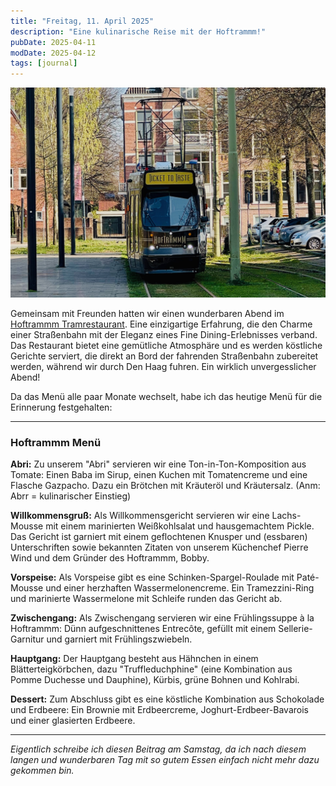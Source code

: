 ```yaml
---
title: "Freitag, 11. April 2025"
description: "Eine kulinarische Reise mit der Hoftrammm!"
pubDate: 2025-04-11
modDate: 2025-04-12
tags: [journal]
---
```


![Ticket to taste in the the Hoftrammm](./2025-04-11-cover.jpg "Ticket to taste in the the Hoftrammm Tramrestaurant")

Gemeinsam mit Freunden hatten wir einen wunderbaren Abend im [Hoftrammm Tramrestaurant](https://hoftrammm.nl).
Eine einzigartige Erfahrung, die den Charme einer Straßenbahn
mit der Eleganz eines Fine Dining-Erlebnisses verband.
Das Restaurant bietet eine gemütliche Atmosphäre
und es werden köstliche Gerichte serviert,
die direkt an Bord der fahrenden Straßenbahn zubereitet werden,
während wir durch Den Haag fuhren.
Ein wirklich unvergesslicher Abend!

Da das Menü alle paar Monate wechselt, habe ich das heutige Menü für die Erinnerung festgehalten:

---

### Hoftrammm Menü

**Abri:**
Zu unserem "Abri" servieren wir eine Ton-in-Ton-Komposition aus Tomate:
Einen Baba im Sirup, einen Kuchen mit Tomatencreme und eine Flasche Gazpacho.
Dazu ein Brötchen mit Kräuteröl und Kräutersalz. (Anm: Abrr = kulinarischer Einstieg)

**Willkommensgruß:**
Als Willkommensgericht servieren wir eine Lachs-Mousse
mit einem marinierten Weißkohlsalat und hausgemachtem Pickle.
Das Gericht ist garniert mit einem geflochtenen Knusper und (essbaren) Unterschriften sowie bekannten Zitaten
von unserem Küchenchef Pierre Wind und dem Gründer des Hoftrammm, Bobby.

**Vorspeise:**
Als Vorspeise gibt es eine Schinken-Spargel-Roulade mit Paté-Mousse
und einer herzhaften Wassermelonencreme.
Ein Tramezzini-Ring und marinierte Wassermelone mit Schleife runden das Gericht ab.

**Zwischengang:**
Als Zwischengang servieren wir eine Frühlingssuppe à la Hoftrammm:
Dünn aufgeschnittenes Entrecôte, gefüllt mit einem Sellerie-Garnitur und garniert mit Frühlingszwiebeln.

**Hauptgang:**
Der Hauptgang besteht aus Hähnchen in einem Blätterteigkörbchen,
dazu "Truffleduchphine" (eine Kombination aus Pomme Duchesse und Dauphine),
Kürbis, grüne Bohnen und Kohlrabi.

**Dessert:**
Zum Abschluss gibt es eine köstliche Kombination aus Schokolade und Erdbeere:
Ein Brownie mit Erdbeercreme, Joghurt-Erdbeer-Bavarois und einer glasierten Erdbeere.

---

_Eigentlich schreibe ich diesen Beitrag am Samstag,
da ich nach diesem langen und wunderbaren Tag mit so gutem Essen einfach nicht mehr dazu gekommen bin._
